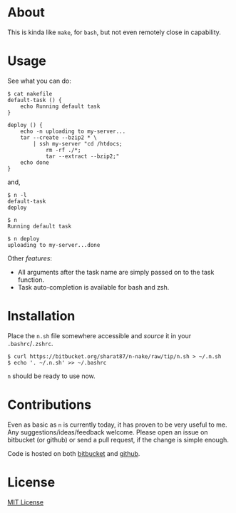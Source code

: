 # About

This is kinda like `make`, for `bash`, but not even remotely close in
capability.

# Usage

See what you can do:

    $ cat nakefile
    default-task () {
        echo Running default task
    }

    deploy () {
        echo -n uploading to my-server...
        tar --create --bzip2 * \
            | ssh my-server "cd /htdocs;
                rm -rf ./*;
                tar --extract --bzip2;"
        echo done
    }

and,

    $ n -l
    default-task
    deploy

    $ n
    Running default task

    $ n deploy
    uploading to my-server...done

Other *features*:

- All arguments after the task name are simply passed on to the task function.
- Task auto-completion is available for bash and zsh.

# Installation

Place the `n.sh` file somewhere accessible and *source* it in your
`.bashrc`/`.zshrc`.

    $ curl https://bitbucket.org/sharat87/n-nake/raw/tip/n.sh > ~/.n.sh
    $ echo '. ~/.n.sh' >> ~/.bashrc

`n` should be ready to use now.

# Contributions

Even as basic as `n` is currently today, it has proven to be very useful to me.
Any suggestions/ideas/feedback welcome. Please open an issue on bitbucket (or
github) or send a pull request, if the change is simple enough.

Code is hosted on both [bitbucket](https://bitbucket.org/sharat87/n-nake) and
[github](https://github.com/sharat87/n-nake).

# License

[MIT License](http://mit.sharats.me)
